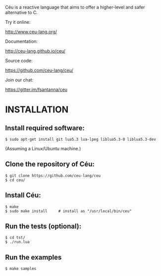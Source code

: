 Céu is a reactive language that aims to offer a higher-level and safer 
alternative to C.

Try it online:

http://www.ceu-lang.org/

Documentation:

http://ceu-lang.github.io/ceu/

Source code:

https://github.com/ceu-lang/ceu/

Join our chat:

https://gitter.im/fsantanna/ceu

<!--
# WHY CÉU

`TODO`
-->

# INSTALLATION

## Install required software:

```
$ sudo apt-get install git lua5.3 lua-lpeg liblua5.3-0 liblua5.3-dev
```

(Assuming a Linux/Ubuntu machine.)

## Clone the repository of Céu:

```
$ git clone https://github.com/ceu-lang/ceu
$ cd ceu/
```

## Install Céu:

```
$ make
$ sudo make install     # install as "/usr/local/bin/ceu"
```

## Run the tests (optional):

```
$ cd tst/
$ ./run.lua
```

## Run the examples

```
$ make samples
```
